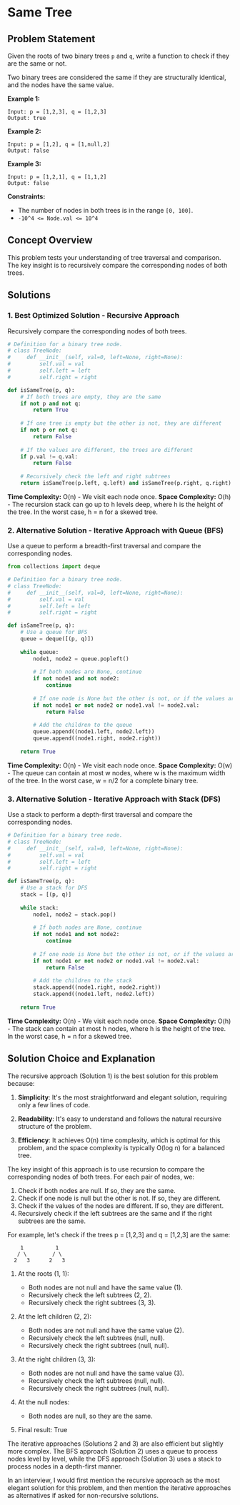 # Same Tree

## Problem Statement

Given the roots of two binary trees `p` and `q`, write a function to check if they are the same or not.

Two binary trees are considered the same if they are structurally identical, and the nodes have the same value.

**Example 1:**
```
Input: p = [1,2,3], q = [1,2,3]
Output: true
```

**Example 2:**
```
Input: p = [1,2], q = [1,null,2]
Output: false
```

**Example 3:**
```
Input: p = [1,2,1], q = [1,1,2]
Output: false
```

**Constraints:**
- The number of nodes in both trees is in the range `[0, 100]`.
- `-10^4 <= Node.val <= 10^4`

## Concept Overview

This problem tests your understanding of tree traversal and comparison. The key insight is to recursively compare the corresponding nodes of both trees.

## Solutions

### 1. Best Optimized Solution - Recursive Approach

Recursively compare the corresponding nodes of both trees.

```python
# Definition for a binary tree node.
# class TreeNode:
#     def __init__(self, val=0, left=None, right=None):
#         self.val = val
#         self.left = left
#         self.right = right

def isSameTree(p, q):
    # If both trees are empty, they are the same
    if not p and not q:
        return True
    
    # If one tree is empty but the other is not, they are different
    if not p or not q:
        return False
    
    # If the values are different, the trees are different
    if p.val != q.val:
        return False
    
    # Recursively check the left and right subtrees
    return isSameTree(p.left, q.left) and isSameTree(p.right, q.right)
```

**Time Complexity:** O(n) - We visit each node once.
**Space Complexity:** O(h) - The recursion stack can go up to h levels deep, where h is the height of the tree. In the worst case, h = n for a skewed tree.

### 2. Alternative Solution - Iterative Approach with Queue (BFS)

Use a queue to perform a breadth-first traversal and compare the corresponding nodes.

```python
from collections import deque

# Definition for a binary tree node.
# class TreeNode:
#     def __init__(self, val=0, left=None, right=None):
#         self.val = val
#         self.left = left
#         self.right = right

def isSameTree(p, q):
    # Use a queue for BFS
    queue = deque([(p, q)])
    
    while queue:
        node1, node2 = queue.popleft()
        
        # If both nodes are None, continue
        if not node1 and not node2:
            continue
        
        # If one node is None but the other is not, or if the values are different
        if not node1 or not node2 or node1.val != node2.val:
            return False
        
        # Add the children to the queue
        queue.append((node1.left, node2.left))
        queue.append((node1.right, node2.right))
    
    return True
```

**Time Complexity:** O(n) - We visit each node once.
**Space Complexity:** O(w) - The queue can contain at most w nodes, where w is the maximum width of the tree. In the worst case, w = n/2 for a complete binary tree.

### 3. Alternative Solution - Iterative Approach with Stack (DFS)

Use a stack to perform a depth-first traversal and compare the corresponding nodes.

```python
# Definition for a binary tree node.
# class TreeNode:
#     def __init__(self, val=0, left=None, right=None):
#         self.val = val
#         self.left = left
#         self.right = right

def isSameTree(p, q):
    # Use a stack for DFS
    stack = [(p, q)]
    
    while stack:
        node1, node2 = stack.pop()
        
        # If both nodes are None, continue
        if not node1 and not node2:
            continue
        
        # If one node is None but the other is not, or if the values are different
        if not node1 or not node2 or node1.val != node2.val:
            return False
        
        # Add the children to the stack
        stack.append((node1.right, node2.right))
        stack.append((node1.left, node2.left))
    
    return True
```

**Time Complexity:** O(n) - We visit each node once.
**Space Complexity:** O(h) - The stack can contain at most h nodes, where h is the height of the tree. In the worst case, h = n for a skewed tree.

## Solution Choice and Explanation

The recursive approach (Solution 1) is the best solution for this problem because:

1. **Simplicity**: It's the most straightforward and elegant solution, requiring only a few lines of code.

2. **Readability**: It's easy to understand and follows the natural recursive structure of the problem.

3. **Efficiency**: It achieves O(n) time complexity, which is optimal for this problem, and the space complexity is typically O(log n) for a balanced tree.

The key insight of this approach is to use recursion to compare the corresponding nodes of both trees. For each pair of nodes, we:
1. Check if both nodes are null. If so, they are the same.
2. Check if one node is null but the other is not. If so, they are different.
3. Check if the values of the nodes are different. If so, they are different.
4. Recursively check if the left subtrees are the same and if the right subtrees are the same.

For example, let's check if the trees p = [1,2,3] and q = [1,2,3] are the same:
```
    1          1
   / \        / \
  2   3      2   3
```

1. At the roots (1, 1):
   - Both nodes are not null and have the same value (1).
   - Recursively check the left subtrees (2, 2).
   - Recursively check the right subtrees (3, 3).

2. At the left children (2, 2):
   - Both nodes are not null and have the same value (2).
   - Recursively check the left subtrees (null, null).
   - Recursively check the right subtrees (null, null).

3. At the right children (3, 3):
   - Both nodes are not null and have the same value (3).
   - Recursively check the left subtrees (null, null).
   - Recursively check the right subtrees (null, null).

4. At the null nodes:
   - Both nodes are null, so they are the same.

5. Final result: True

The iterative approaches (Solutions 2 and 3) are also efficient but slightly more complex. The BFS approach (Solution 2) uses a queue to process nodes level by level, while the DFS approach (Solution 3) uses a stack to process nodes in a depth-first manner.

In an interview, I would first mention the recursive approach as the most elegant solution for this problem, and then mention the iterative approaches as alternatives if asked for non-recursive solutions.
